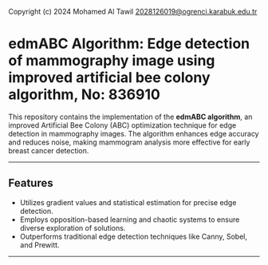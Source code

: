 Copyright (c) 2024 Mohamed Al Tawil 2028126019@ogrenci.karabuk.edu.tr

# edmABC Algorithm: Edge detection of mammography image using improved artificial bee colony algorithm, No: 836910

This repository contains the implementation of the **edmABC algorithm**, an improved Artificial Bee Colony (ABC) optimization technique for edge detection in mammography images. The algorithm enhances edge accuracy and reduces noise, making mammogram analysis more effective for early breast cancer detection.

---

## **Features**
- Utilizes gradient values and statistical estimation for precise edge detection.
- Employs opposition-based learning and chaotic systems to ensure diverse exploration of solutions.
- Outperforms traditional edge detection techniques like Canny, Sobel, and Prewitt.

---

